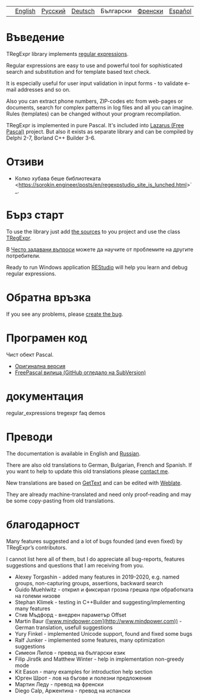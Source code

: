 |     |         |                                                                |                                                                |           |                                                                |                                                                |
|-----|---------|----------------------------------------------------------------|----------------------------------------------------------------|-----------|----------------------------------------------------------------|----------------------------------------------------------------|
|     | [English](https://regex.sorokin.engineer/en/) | [Русский](https://regex.sorokin.engineer/ru/) | [Deutsch](https://regex.sorokin.engineer/de/) | Български | [Френски](https://regex.sorokin.engineer/fr/) | [Español](https://regex.sorokin.engineer/es/) |

# Въведение

TRegExpr library implements [regular
expressions](../regular_expressions/).

Regular expressions are easy to use and powerful tool for sophisticated
search and substitution and for template based text check.

It is especially useful for user input validation in input forms - to
validate e-mail addresses and so on.

Also you can extract phone numbers, ZIP-codes etc from web-pages or
documents, search for complex patterns in log files and all you can
imagine. Rules (templates) can be changed without your program
recompilation.

TRegExpr is implemented in pure Pascal. It's included into [Lazarus
(Free Pascal)](http://wiki.freepascal.org/Regexpr) project. But also it
exists as separate library and can be compiled by Delphi 2-7, Borland
C++ Builder 3-6.

# Отзиви

- Колко хубава беше библиотеката
  \<<https://sorokin.engineer/posts/en/regexpstudio_site_is_lunched.html>\>\`\_.

# Бърз старт

To use the library just add [the
sources](https://github.com/andgineer/TRegExpr/blob/master/src/regexpr.pas)
to you project and use the class [TRegExpr](../tregexpr/).

В [Често задавани въпроси](faq/) можете да научите от проблемите на
другите потребители.

Ready to run Windows application
[REStudio](https://github.com/andgineer/TRegExpr/releases/download/0.952b/restudio.zip)
will help you learn and debug regular expressions.

# Обратна връзка

If you see any problems, please [create the
bug](https://github.com/andgineer/TRegExpr/issues).

# Програмен код

Чист обект Pascal.

- [Оригинална версия](https://github.com/andgineer/TRegExpr)
- [FreePascal вилица (GitHub огледало на
  SubVersion)](https://github.com/graemeg/freepascal/blob/master/packages/regexpr/src/regexpr.pas)

# документация

<div class="toctree" glob="" maxdepth="2">

regular_expressions tregexpr faq demos

</div>

# Преводи

The documentation is available in English and
[Russian](https://regexpr.sorokin.engineer/ru/).

There are also old translations to German, Bulgarian, French and
Spanish. If you want to help to update this old translations please
[contact me](https://github.com/andgineer).

New translations are based on
[GetText](https://en.wikipedia.org/wiki/Gettext) and can be edited with
[Weblate](https://hosted.weblate.org/projects/tregexpr/).

They are already machine-translated and need only proof-reading and may
be some copy-pasting from old translations.

# благодарност

Many features suggested and a lot of bugs founded (and even fixed) by
TRegExpr’s contributors.

I cannot list here all of them, but I do appreciate all bug-reports,
features suggestions and questions that I am receiving from you.

- Alexey Torgashin - added many features in 2019-2020, e.g. named
  groups, non-capturing groups, assertions, backward search
- Guido Muehlwitz - открил и фиксирал грозна грешка при обработката на
  големи низове
- Stephan Klimek - testing in C++Builder and suggesting/implementing
  many features
- Стив Мъдфорд - внедрен параметър Offset
- Martin Baur ([www.mindpower.com](http://www.mindpower.com)) -German
  translation, usefull suggestions
- Yury Finkel - implemented Unicode support, found and fixed some bugs
- Ralf Junker - implemented some features, many optimization suggestions
- Симеон Лилов - превод на български език
- Filip Jirsбk and Matthew Winter - help in implementation non-greedy
  mode
- Kit Eason - many examples for introduction help section
- Юрген Шрот - лов на бъгове и полезни предложения
- Мартин Леду - превод на френски
- Diego Calp, Аржентина - превод на испански
